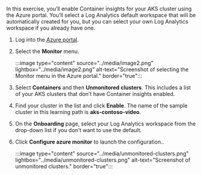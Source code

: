 In this exercise, you’ll enable Container insights for your AKS cluster using the Azure portal. You’ll select a Log Analytics default workspace that will be automatically created for you, but you can select your own Log Analytics workspace if you already have one.

1. Log into the [Azure portal](https://portal.azure.com).
1. Select the **Monitor** menu.

    :::image type="content" source="../media/image2.png" lightbox="../media/image2.png" alt-text="Screenshot of selecting the Monitor menu in the Azure portal." border="true":::

3. Select **Containers** and then **Unmonitored clusters**. This includes a list of your AKS clusters that don’t have Container insights enabled.
1. Find your cluster in the list and click **Enable**. The name of the sample cluster in this learning path is **aks-contoso-video**.
1. On the **Onboarding** page, select your Log Analytics workspace from the drop-down list if you don’t want to use the default.
2. Click **Configure azure monitor**  to launch the configuration..

    :::image type="content" source="../media/unmonitored-clusters.png" lightbox="../media/unmonitored-clusters.png" alt-text="Screenshot of unmonitored clusters." border="true":::